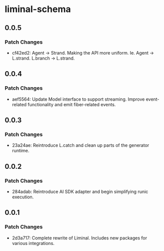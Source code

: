 # liminal-schema

## 0.0.5

### Patch Changes

- cf42ed2: Agent -> Strand. Making the API more uniform. Ie. Agent -> L.strand. L.branch -> L.strand.

## 0.0.4

### Patch Changes

- aef5564: Update Model interface to support streaming. Improve event-related functionality and emit fiber-related events.

## 0.0.3

### Patch Changes

- 23a24ae: Reintroduce L.catch and clean up parts of the generator runtime.

## 0.0.2

### Patch Changes

- 284adab: Reintroduce AI SDK adapter and begin simplifying runic execution.

## 0.0.1

### Patch Changes

- 2d3a717: Complete rewrite of Liminal. Includes new packages for various integrations.
